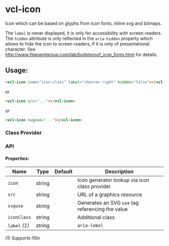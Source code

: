 # vcl-icon

Icon which can be based on glyphs from icon fonts, inline svg and bitmaps.

The `label` is never displayed, it is only for accessibility with screen
readers.
The `hidden` attribute is only reflected in the `aria-hidden` property which
allows to hide the icon to screen readers, if it is only of presentational character.
See http://www.filamentgroup.com/lab/bulletproof_icon_fonts.html for details.


## Usage:

```html
<vcl-icon icon="icon-class" label="chevron right" hidden="false"></vcl-icon>
```
or
```html
<vcl-icon src="..."></vcl-icon>
```
or
```html
<vcl-icon svguse="..."></vcl-icon>
```

### Class Provider


### API 

#### Properties:

| Name                | Type        | Default  | Description
| ------------        | ----------- | -------- |--------------
| `icon`              | string      |          | Icon generator lookup via icon class provider
| `src`               | string      |          | URL of a graphics resource
| `svguse`            | string      |          | Generates an SVG `use` tag referencing the value
| `iconClass`         | string      |          | Additional class
| `label` *(1)*       | string      |          | `aria-label` 

*(1) Supports l10n*
